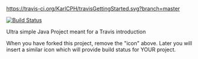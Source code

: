https://travis-ci.org/KarlCPH/travisGettingStarted.svg?branch=master

[![Build Status](https://travis-ci.org/KarlCPH/travisGettingStarted)](https://travis-ci.org/KarlCPH/travisGettingStarted)

Ultra simple Java Project meant for a Travis introduction

When you have forked this project, remove the "icon" above. Later you will insert a similar icon which will provide build status for YOUR project.
